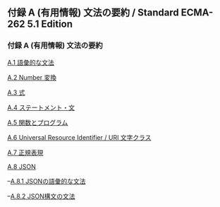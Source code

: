 付録 A (有用情報) 文法の要約 / Standard ECMA-262 5.1 Edition
------------------------------------------------------------

### 付録 A (有用情報) 文法の要約

[A.1 語彙的な文法]()

[A.2 Number 変換]()

[A.3 式]()

[A.4 ステートメント・文]()

[A.5 関数とプログラム]()

[A.6 Universal Resource Identifier / URI 文字クラス]()

[A.7 正規表現]()

[A.8 JSON]()

–[A.8.1 JSONの語彙的な文法]()

–[A.8.2 JSON構文の文法]()
